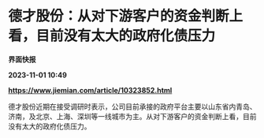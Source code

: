 # 德才股份：从对下游客户的资金判断上看，目前没有太大的政府化债压力
**界面快报**

**2023-11-01 10:49**

**https://www.jiemian.com/article/10323852.html**

德才股份近期在接受调研时表示，公司目前承接的政府平台主要以山东省内青岛、济南，及北京、上海、深圳等一线城市为主。从对下游客户的资金判断上看，目前没有太大的政府化债压力。